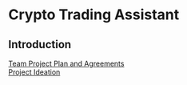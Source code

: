 # Crypto Trading Assistant 

## Introduction







[Team Project Plan and Agreements](https://docs.google.com/document/d/14dtfbAhqvn7Q0gmwGvH2RIU1AdhLU69lHx9Z7ALRh0E/edit)\
[Project Ideation](https://docs.google.com/document/d/1kPXmmdoe94NO3Fk2UT9g88b2rxnQO7s8qC-IZnaTsa0/edit)
